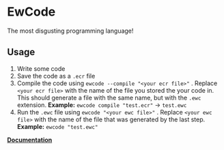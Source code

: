 # EwCode
The most disgusting programming language!
## Usage
1. Write some code
2. Save the code as a `.ecr` file
3. Compile the code using `ewcode --compile "<your ecr file>"` . Replace `<your ecr file>` with the name of the file you stored the your code in. This should generate a file with the same name, but with the `.ewc` extension. **Example:** `ewcode compile "test.ecr"` -> `test.ewc`
4. Run the `.ewc` file using `ewcode "<your ewc file>"` . Replace `<your ewc file>` with the name of the file that was generated by the last step. **Example:** `ewcode "test.ewc"`


**[Documentation](https://github.com/EnderixMC/EwCode/wiki)**